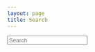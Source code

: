 ```yaml
---
layout: page
title: Search
---
```

<input id="search-input" class="form-control mr-sm-2" type="search" placeholder="Search" aria-label="Search">
<ul id="results-container"></ul>
<script src="https://cdn.jsdelivr.net/npm/simple-jekyll-search@1.7.1/dest/simple-jekyll-search.min.js"></script>
<script>
SimpleJekyllSearch({
  searchInput: document.getElementById('search-input'),
  resultsContainer: document.getElementById('results-container'),
  json: '/search.json'
})
</script>